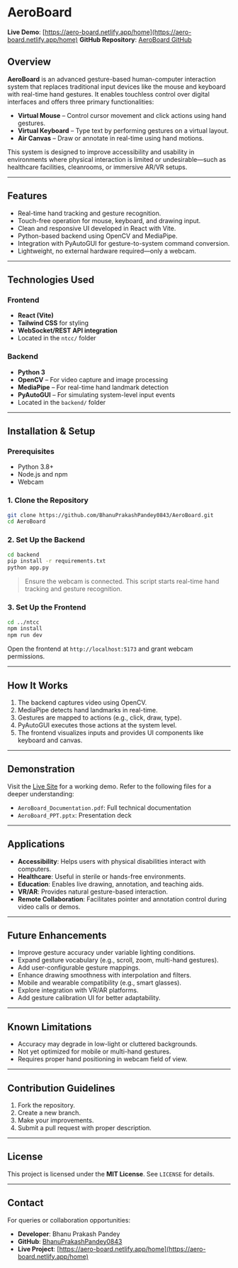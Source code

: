 # AeroBoard

**Live Demo**: [https://aero-board.netlify.app/home](https://aero-board.netlify.app/home)
**GitHub Repository**: [AeroBoard GitHub](https://github.com/BhanuPrakashPandey0843/AeroBoard)

## Overview

**AeroBoard** is an advanced gesture-based human-computer interaction system that replaces traditional input devices like the mouse and keyboard with real-time hand gestures. It enables touchless control over digital interfaces and offers three primary functionalities:

* **Virtual Mouse** – Control cursor movement and click actions using hand gestures.
* **Virtual Keyboard** – Type text by performing gestures on a virtual layout.
* **Air Canvas** – Draw or annotate in real-time using hand motions.

This system is designed to improve accessibility and usability in environments where physical interaction is limited or undesirable—such as healthcare facilities, cleanrooms, or immersive AR/VR setups.

---

## Features

* Real-time hand tracking and gesture recognition.
* Touch-free operation for mouse, keyboard, and drawing input.
* Clean and responsive UI developed in React with Vite.
* Python-based backend using OpenCV and MediaPipe.
* Integration with PyAutoGUI for gesture-to-system command conversion.
* Lightweight, no external hardware required—only a webcam.

---

## Technologies Used

### Frontend

* **React (Vite)**
* **Tailwind CSS** for styling
* **WebSocket/REST API integration**
* Located in the `ntcc/` folder

### Backend

* **Python 3**
* **OpenCV** – For video capture and image processing
* **MediaPipe** – For real-time hand landmark detection
* **PyAutoGUI** – For simulating system-level input events
* Located in the `backend/` folder

---



## Installation & Setup

### Prerequisites

* Python 3.8+
* Node.js and npm
* Webcam

### 1. Clone the Repository

```bash
git clone https://github.com/BhanuPrakashPandey0843/AeroBoard.git
cd AeroBoard
```

### 2. Set Up the Backend

```bash
cd backend
pip install -r requirements.txt
python app.py
```

> Ensure the webcam is connected. This script starts real-time hand tracking and gesture recognition.

### 3. Set Up the Frontend

```bash
cd ../ntcc
npm install
npm run dev
```

Open the frontend at `http://localhost:5173` and grant webcam permissions.

---

## How It Works

1. The backend captures video using OpenCV.
2. MediaPipe detects hand landmarks in real-time.
3. Gestures are mapped to actions (e.g., click, draw, type).
4. PyAutoGUI executes those actions at the system level.
5. The frontend visualizes inputs and provides UI components like keyboard and canvas.

---

## Demonstration

Visit the [Live Site](https://aero-board.netlify.app/home) for a working demo.
Refer to the following files for a deeper understanding:

* `AeroBoard_Documentation.pdf`: Full technical documentation
* `AeroBoard_PPT.pptx`: Presentation deck

---

## Applications

* **Accessibility**: Helps users with physical disabilities interact with computers.
* **Healthcare**: Useful in sterile or hands-free environments.
* **Education**: Enables live drawing, annotation, and teaching aids.
* **VR/AR**: Provides natural gesture-based interaction.
* **Remote Collaboration**: Facilitates pointer and annotation control during video calls or demos.

---

## Future Enhancements

* Improve gesture accuracy under variable lighting conditions.
* Expand gesture vocabulary (e.g., scroll, zoom, multi-hand gestures).
* Add user-configurable gesture mappings.
* Enhance drawing smoothness with interpolation and filters.
* Mobile and wearable compatibility (e.g., smart glasses).
* Explore integration with VR/AR platforms.
* Add gesture calibration UI for better adaptability.

---

## Known Limitations

* Accuracy may degrade in low-light or cluttered backgrounds.
* Not yet optimized for mobile or multi-hand gestures.
* Requires proper hand positioning in webcam field of view.

---

## Contribution Guidelines

1. Fork the repository.
2. Create a new branch.
3. Make your improvements.
4. Submit a pull request with proper description.

---

## License

This project is licensed under the **MIT License**. See `LICENSE` for details.

---

## Contact

For queries or collaboration opportunities:

* **Developer**: Bhanu Prakash Pandey
* **GitHub**: [BhanuPrakashPandey0843](https://github.com/BhanuPrakashPandey0843)
* **Live Project**: [https://aero-board.netlify.app/home](https://aero-board.netlify.app/home)

